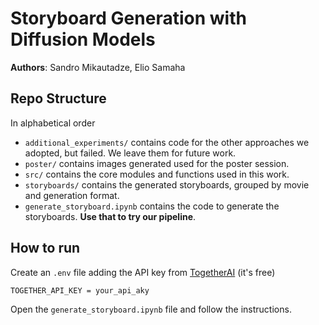 # Storyboard Generation with Diffusion Models

**Authors**: Sandro Mikautadze, Elio Samaha

## **Repo Structure**

In alphabetical order

- `additional_experiments/` contains code for the other approaches we adopted, but failed. We leave them for future work.
- `poster/` contains images generated used for the poster session.
- `src/` contains the core modules and functions used in this work.
- `storyboards/` contains the generated storyboards, grouped by movie and generation format.
- `generate_storyboard.ipynb` contains the code to generate the storyboards. **Use that to try our pipeline**.

## How to run 

Create an `.env` file adding the API key from [TogetherAI](https://www.together.ai/) (it's free)
```bash
TOGETHER_API_KEY = your_api_aky
``` 

Open the `generate_storyboard.ipynb` file and follow the instructions.
